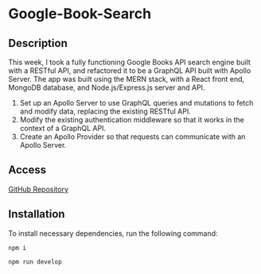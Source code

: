 # Google-Book-Search

## Description
This week, I took a fully functioning Google Books API search engine built with a RESTful API, and refactored it to be a GraphQL API built with Apollo Server. The app was built using the MERN stack, with a React front end, MongoDB database, and Node.js/Express.js server and API.

1. Set up an Apollo Server to use GraphQL queries and mutations to fetch and modify data, replacing the existing RESTful API.
2. Modify the existing authentication middleware so that it works in the context of a GraphQL API.
3. Create an Apollo Provider so that requests can communicate with an Apollo Server.

## Access 
[GitHub Repository](https://github.com/qclaytor30/Google-Book-Search)

## Installation
To install necessary dependencies, run the following command:
```
npm i 
```
```
npm run develop
```